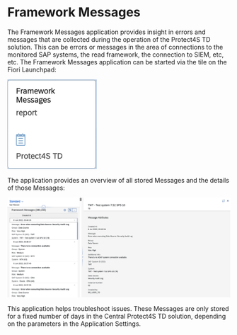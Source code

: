# Framework Messages

The Framework Messages application provides insight in errors and messages that are collected during the operation of the Protect4S TD solution. This can be errors or messages in the area of connections to the monitored SAP systems, the read framework, the connection to SIEM, etc, etc. The Framework Messages application can be started via the  tile on the Fiori Launchpad:

![](<../.gitbook/assets/image (64).png>)

The application provides an overview of all  stored Messages and the details of those Messages:&#x20;

![](<../.gitbook/assets/image (20).png>)

This application helps troubleshoot issues. These Messages are only stored for a fixed number of days in the Central Protect4S TD solution, depending on the parameters in the Application Settings.
